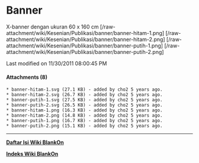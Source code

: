 # Banner
X-banner dengan ukuran 60 x 160 cm
[/raw-attachment/wiki/Kesenian/Publikasi/banner/banner-hitam-1.png]
[/raw-attachment/wiki/Kesenian/Publikasi/banner/banner-hitam-2.png]
[/raw-attachment/wiki/Kesenian/Publikasi/banner/banner-putih-1.png]
[/raw-attachment/wiki/Kesenian/Publikasi/banner/banner-putih-2.png]

Last modified on 11/30/2011 08:00:45 PM

#### Attachments (8)
    * banner-hitam-1.svg​ (27.1 KB) - added by cho2 5 years ago.
    * banner-hitam-2.svg​ (26.7 KB) - added by cho2 5 years ago.
    * banner-putih-1.svg​ (27.5 KB) - added by cho2 5 years ago.
    * banner-putih-2.svg​ (26.5 KB) - added by cho2 5 years ago.
    * banner-hitam-1.png​ (16.3 KB) - added by cho2 5 years ago.
    * banner-hitam-2.png​ (14.8 KB) - added by cho2 5 years ago.
    * banner-putih-1.png​ (16.7 KB) - added by cho2 5 years ago.
    * banner-putih-2.png​ (15.1 KB) - added by cho2 5 years ago.

 
---
[**Daftar Isi Wiki BlankOn**](/wiki/DaftarIsi/index.html)
 
[**Indeks Wiki BlankOn**](/wiki/Indeks.html)
